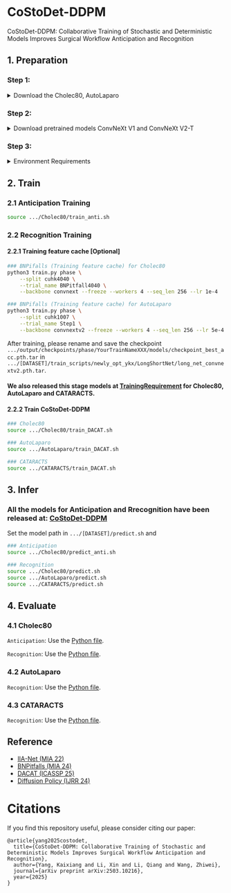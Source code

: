 # CoStoDet-DDPM
CoStoDet-DDPM: Collaborative Training of Stochastic and Deterministic Models Improves Surgical Workflow Anticipation and Recognition

## 1. Preparation

### Step 1:

<details>
<summary>Download the Cholec80, AutoLaparo</summary>

- Access can be requested [Cholec80](http://camma.u-strasbg.fr/datasets), [AutoLaparo](https://autolaparo.github.io/).
- Download the videos for each datasets and extract frames at 1fps. E.g. for `video01.mp4` with ffmpeg, run:
```bash
mkdir /<PATH_TO_THIS_FOLDER>/data/frames_1fps/01/
ffmpeg -hide_banner -i /<PATH_TO_VIDEOS>/video01.mp4 -r 1 -start_number 0 /<PATH_TO_THIS_FOLDER>/data/frames_1fps/01/%08d.jpg
```
- DACAT also prepare a shell file to extract at [here](https://github.com/kk42yy/DACAT/blob/main/src/video2img.sh)
- The final dataset structure should look like this:

```
Cholec80/
	data/
		frames_1fps/
			01/
				00000001.jpg
				00000002.jpg
				00000003.jpg
				00000004.jpg
				...
			02/
				...
			...
			80/
				...
		phase_annotations/
			video01-phase.txt
			video02-phase.txt
			...
			video80-phase.txt
		tool_annotations/
			video01-tool.txt
			video02-tool.txt
			...
			video80-tool.txt
	output/
	train_scripts/
	predict.sh
	train.sh
```

- When training the anticipation model with both tool and phase, please combine the `phase_annotations` and `tool_annotations`, we also have prepared [here](https://huggingface.co/kk42yy/CoStoDet-DDPM/blob/main/tool_phase_annotations.zip).

</details>

### Step 2: 

<details>
<summary>Download pretrained models ConvNeXt V1 and ConvNeXt V2-T</summary>

- download ConvNeXt-T [weights](https://dl.fbaipublicfiles.com/convnext/convnext_tiny_1k_224_ema.pth) and place here: `.../[DATASET]/train_scripts/convnext/convnext_tiny_1k_224_ema.pth` and `.../[DATASET]/train_scripts\newly_opt_ykx\LongShortNet\convnext/convnext_tiny_1k_224_ema.pth`
- download ConvNeXt V2-T [weights](https://dl.fbaipublicfiles.com/convnext/convnextv2/im1k/convnextv2_tiny_1k_224_ema.pt) and place here: `.../[DATASET]/train_scripts/convnext/convnextv2_tiny_1k_224_ema.pt` and `.../[DATASET]/train_scripts\newly_opt_ykx\LongShortNet\convnext/convnextv2_tiny_1k_224_ema.pt`

</details>

### Step 3: 
<details>
<summary>Environment Requirements</summary>


See [requirements.txt](requirements.txt).

</details>


## 2. Train

### 2.1 Anticipation Training
```bash
source .../Cholec80/train_anti.sh
```

### 2.2 Recognition Training
#### 2.2.1 Training feature cache [Optional]
```bash
### BNPifalls (Training feature cache) for Cholec80
python3 train.py phase \
	--split cuhk4040 \
	--trial_name BNPitfall4040 \
	--backbone convnext --freeze --workers 4 --seq_len 256 --lr 1e-4

### BNPifalls (Training feature cache) for AutoLaparo
python3 train.py phase \
	--split cuhk1007 \
	--trial_name Step1 \
	--backbone convnextv2 --freeze --workers 4 --seq_len 256 --lr 5e-4
```

After training, please rename and save the checkpoint `.../output/checkpoints/phase/YourTrainNameXXX/models/checkpoint_best_acc.pth.tar` in `.../[DATASET]/train_scripts/newly_opt_ykx/LongShortNet/long_net_convnextv2.pth.tar`.

#### We also released this stage models at [TrainingRequirement](https://huggingface.co/kk42yy/CoStoDet-DDPM/tree/main/Recognition/TrainingRequirement) for Cholec80, AutoLaparo and CATARACTS.

#### 2.2.2 Train CoStoDet-DDPM
```bash
### Cholec80
source .../Cholec80/train_DACAT.sh

### AutoLaparo
source .../AutoLaparo/train_DACAT.sh

### CATARACTS
source .../CATARACTS/train_DACAT.sh
```

## 3. Infer

### All the models for Anticipation and Rrecognition have been released at: [CoStoDet-DDPM](https://huggingface.co/kk42yy/CoStoDet-DDPM/tree/main)
Set the model path in `.../[DATASET]/predict.sh` and 
```bash
### Anticipation
source .../Cholec80/predict_anti.sh

### Recognition
source .../Cholec80/predict.sh
source .../AutoLaparo/predict.sh
source .../CATARACTS/predict.sh
```


## 4. Evaluate

### 4.1 Cholec80
`Anticipation`: Use the [Python file](Cholec80/train_scripts_anti/evaluation_scripts/test_scores_all_phase_anti.py/#L121).

`Recognition`: Use the [Python file](Cholec80/train_scripts/newly_opt_ykx/evaluation_total.py/#L66).

### 4.2 AutoLaparo
`Recognition`: Use the [Python file](AutoLaparo/train_scripts/newly_opt_ykx/evaluation_total.py/#L66).

### 4.3 CATARACTS
`Recognition`: Use the [Python file](CATARACTS/train_scripts/newly_opt_ykx/evaluation_total.py/#L66).

## Reference
* [IIA-Net (MIA 22)](https://github.com/Flaick/Surgical-Workflow-Anticipation)
* [BNPitfalls (MIA 24)](https://gitlab.com/nct_tso_public/pitfalls_bn)
* [DACAT (ICASSP 25)](https://github.com/kk42yy/DACAT)
* [Diffusion Policy (IJRR 24)](https://diffusion-policy.cs.columbia.edu)

# Citations
If you find this repository useful, please consider citing our paper:
```
@article{yang2025costodet,
  title={CoStoDet-DDPM: Collaborative Training of Stochastic and Deterministic Models Improves Surgical Workflow Anticipation and Recognition},
  author={Yang, Kaixiang and Li, Xin and Li, Qiang and Wang, Zhiwei},
  journal={arXiv preprint arXiv:2503.10216},
  year={2025}
}
```
